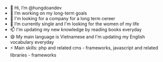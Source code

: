 - 👋 Hi, I’m @hungdoandev
- 🌱 I’m working on my long-term goals
- 👀 I'm looking for a company for a long term cereer
- 💞️ I’m currently single and I'm looking for the women of my life
- 📫 I'm updating my new knowledge by reading books everyday 
- 😄 My main language is Vietnamese and I'm updating my English vocabulary everyday
- ⚡ Main skills: php and related cms - frameworks, javascript and related libraries - frameworks

